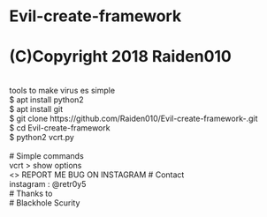 # Evil-create-framework
# (C)Copyright 2018 Raiden010
<br>
tools to make virus es simple
<br>
$ apt install python2 
<br>
$ apt install git
<br>
$ git clone https://github.com/Raiden010/Evil-create-framework-.git
<br>
$ cd Evil-create-framework 
<br>
$ python2 vcrt.py
<br>
<br>
# Simple commands
<br> 
vcrt > show options 
<br>
<>
REPORT ME BUG ON INSTAGRAM 
# Contact
<br>
instagram : @retr0y5 
<br>
# Thanks to
<br>
# Blackhole Scurity
